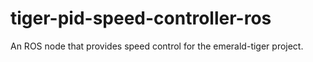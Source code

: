 # tiger-pid-speed-controller-ros

An ROS node that provides speed control for the emerald-tiger project. 
